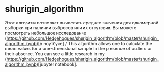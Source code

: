 # shurigin_algorithm
Этот алгоритм позволяет вычислять среднее значения для одномерной выборки при наличии выбросов или их отсутсвии. Вы можете посмотреть небольшое исследование (https://github.com/Hedgehogues/shurigin_algorithm/blob/master/shurigin_algorithm.ipynb)[в ноутбуке] / This algorithm allows one to calculate the mean values for a one-dimensional sample in the presence of outliers or their absence. You can see a little research in my (https://github.com/Hedgehogues/shurigin_algorithm/blob/master/shurigin_algorithm.ipynb)[jupyter notebook].
